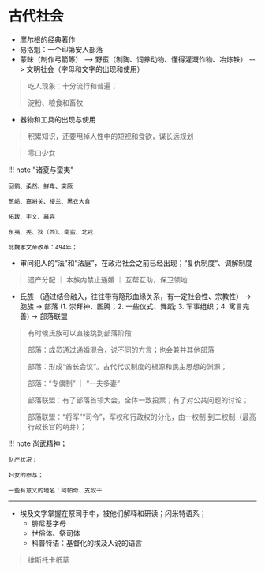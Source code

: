 # 古代社会

- 摩尔根的经典著作
- 易洛魁：一个印第安人部落
- 蒙昧（制作弓箭等） --> 野蛮（制陶、饲养动物、懂得灌溉作物、冶炼铁） --> 文明社会（字母和文字的出现和使用）

> 吃人现象：十分流行和普遍；
>
> 淀粉、粮食和畜牧

- 器物和工具的出现与使用

> 积累知识，还要甩掉人性中的短视和食欲，谋长远规划

> 零口少女

!!! note "诸夏与蛮夷"

    回鹘、柔然、鲜卑、突厥

    葱岭、嘉峪关、楼兰、黑衣大食

    拓跋、宇文、慕容

    东夷、羌、狄（西）、南蛮、北戎

    北魏孝文帝改革：494年；


- 审问犯人的“法”和“法庭”，在政治社会之前已经出现；“复仇制度“、调解制度
> 遗产分配 ｜ 本族内禁止通婚 ｜ 互帮互助，保卫领地  

- 氏族 （通过结合融入，往往带有隐形血缘关系，有一定社会性、宗教性） ->  胞族 -> 部落 (1. 崇拜神、图腾；2. 一些仪式、舞蹈; 3. 军事组织；4. 寓言完善) -> 部落联盟
> 有时候氏族可以直接跳到部落阶段
>
> 部落：成员通过通婚混合，说不同的方言；也会兼并其他部落
>
> 部落：形成“酋长会议”。古代代议制度的根源和民主思想的渊源；
>
> 部落：“专偶制” ｜ “一夫多妻”
>
> 部落联盟：有了部落首领大会，全体一致投票；有了对公共问题的讨论；
>
> 部落联盟：“将军”“司令”，军权和行政权的分化，由一权制 到二权制（最高行政长官的萌芽）；
 


!!! note 
    尚武精神；

    财产状况；

    妇女的参与；

    一些有意义的地名：阿帕奇、支奴干


--------


- 埃及文字掌握在祭司手中，被他们解释和研读；闪米特语系；
    - 腓尼基字母
    - 世俗体、祭司体
    - 科普特语：基督化的埃及人说的语言

> 维斯托卡纸草